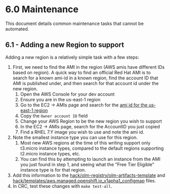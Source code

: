 # 6.0 Maintenance

This document details common maintenance tasks that cannot be automated.

## 6.1 - Adding a new Region to support

Adding a new region is a relatively simple task with a few steps:

1. First, we need to find the AMI in the region (AWS amis have different IDs based on region). A quick way to find an official Red Hat AMI is to search for a known ami-id in a known region, find the account ID that AMI is published under, and then search for that account id under the new region.
    1. Open the AWS Console for your dev account
    1. Ensure you are in the us-east-1 region
    1. Go to the EC2 -> AMIs page and search for the [ami id for the us-east-1 region](https://github.com/openshift/aws-account-operator/blob/34f6f7a0dd74167804a4b9e807010c8c513879d0/hack/olm-registry/olm-artifacts-template.yaml#L79)
    1. Copy the `Owner account ID` field
    1. Change your AWS Region to be the new region you wish to support
    1. In the EC2 -> AMIs page, search for the AccountID you just copied
    1. Find a RHEL 7.Y image you wish to use and note the ami id.
1. Note the smallest instance type you can use for this region.
    1. Most new AWS regions at the time of this writing support only t3.micro instance types, compared to the default regions supporting t2.micro instance types, etc.
    1. You can find this by attempting to launch an instance from the AMI you just found in step 1, and seeing what the "Free Tier Eligible" instance type is for that region.
1. Add this information to the [hack/olm-registry/olm-artifacts-template](https://github.com/openshift/aws-account-operator/blob/master/hack/olm-registry/olm-artifacts-template.yaml) and [hack/templates/aws.managed.openshift.io_v1apha1_configmap](https://github.com/openshift/aws-account-operator/blob/master/hack/templates/aws.managed.openshift.io_v1alpha1_configmap.tmpl) files.
1. In CRC, test these changes with `make test-all`.
